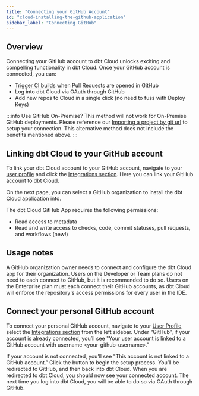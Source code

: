 ```yaml
---
title: "Connecting your GitHub Account"
id: "cloud-installing-the-github-application"
sidebar_label: "Connecting GitHub"
---
```


## Overview

Connecting your GitHub account to dbt Cloud unlocks exciting and compelling functionality in dbt Cloud. Once your GitHub account is connected, you can:
- [Trigger CI builds](cloud-enabling-continuous-integration-with-github) when Pull Requests are opened in GitHub
- Log into dbt Cloud via OAuth through GitHub
- Add new repos to Cloud in a single click (no need to fuss with Deploy Keys)



:::info Use GitHub On-Premise?
This method will not work for On-Premise GitHub deployments. Please reference our 
[Importing a project by git url](docs/dbt-cloud/cloud-configuring-dbt-cloud/cloud-import-a-project-by-git-url#github) to setup your connection. This alternative method does not include the benefits mentioned above.
:::

## Linking dbt Cloud to your GitHub account

To link your dbt Cloud account to your GitHub account, navigate to your [user profile](https://cloud.getdbt.com/#/profile/) and click the [Integrations section](https://cloud.getdbt.com/#/profile/integrations/). Here you can link your GitHub account to dbt Cloud.

<Lightbox src="/img-next/docs/dbt-cloud/cloud-configuring-dbt-cloud/profile_integrations_page.png" title="Click the green button to connect dbt Cloud to your GitHub account"/>

On the next page, you can select a GitHub organization to install the dbt Cloud application into.

<Lightbox src="/img-next/docs/dbt-cloud/cloud-configuring-dbt-cloud/github-app-2.png" title="Installing the dbt Cloud application into an organization."/>

The dbt Cloud GitHub App requires the following permissions:
- Read access to metadata
- Read and write access to checks, code, commit statuses, pull requests, and workflows (new!)

## Usage notes

A GitHub organization owner needs to connect and configure the dbt Cloud app for their organization. Users on the Developer or Team plans do not need to each connect to GitHub, but it is recommended to do so. Users on the Enterprise plan must each connect their GitHub accounts, as dbt Cloud will enforce the repository's access permissions for every user in the IDE.

## Connect your personal GitHub account

To connect your personal GitHub account, navigate to your [User Profile](https://cloud.getdbt.com/#/profile/) select the [Integrations section](https://cloud.getdbt.com/#/profile/integrations/) from the left sidebar. Under “GitHub”, if your account is already connected, you’ll see "Your user account is linked to a GitHub account with username &lt;your-github-username&gt;."

If your account is not connected, you’ll see "This account is not linked to a GitHub account.” Click the button to begin the setup process. You’ll be redirected to GitHub, and then back into dbt Cloud. When you are redirected to dbt Cloud, you should now see your connected account. The next time you log into dbt Cloud, you will be able to do so via OAuth through GitHub.
